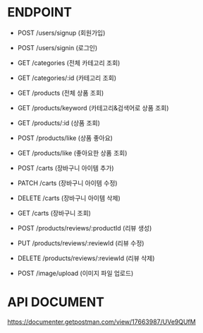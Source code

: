 # ENDPOINT

- POST /users/signup (회원가입)

- POST /users/signin (로그인)

- GET /categories (전체 카테고리 조회)

- GET /categories/:id (카테고리 조회)

- GET /products (전체 상품 조회)

- GET /products/keyword (카테고리&검색어로 상품 조회)

- GET /products/:id (상품 조회)

- POST /products/like (상품 좋아요)

- GET /products/like (좋아요한 상품 조회)

- POST /carts (장바구니 아이템 추가)

- PATCH /carts (장바구니 아이템 수정)

- DELETE /carts (장바구니 아이템 삭제)

- GET /carts (장바구니 조회)

- POST /products/reviews/:productId (리뷰 생성)

- PUT /products/reviews/:reviewId (리뷰 수정)

- DELETE /products/reviews/:reviewId (리뷰 삭제)

- POST /image/upload (이미지 파일 업로드)


# API DOCUMENT

https://documenter.getpostman.com/view/17663987/UVe9QUfM
